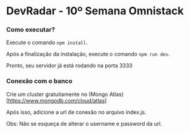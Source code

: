 # DevRadar - 10º Semana Omnistack

### Como executar?

Execute o comando `npm install`. 

Após a finalização da instalação, execute o comando `npm run dev`.

Pronto, seu servidor já está rodando na porta 3333

### Conexão com o banco

Crie um cluster gratuitamente no (Mongo Atlas)[https://www.mongodb.com/cloud/atlas]

Após isso, adicione a url de conexão no arquivo index.js.

Obs: Não se esqueça de alterar o username e password da url.